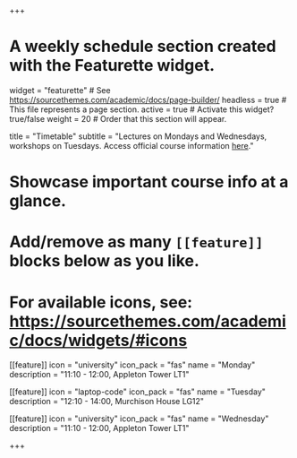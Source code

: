 +++
# A weekly schedule section created with the Featurette widget.
widget = "featurette"  # See https://sourcethemes.com/academic/docs/page-builder/
headless = true  # This file represents a page section.
active = true  # Activate this widget? true/false
weight = 20  # Order that this section will appear.

title = "Timetable"
subtitle = "Lectures on Mondays and Wednesdays, workshops on Tuesdays. Access official course information [here](http://www.drps.ed.ac.uk/19-20/dpt/cxmath08077.htm)."

# Showcase important course info at a glance.
# 
# Add/remove as many `[[feature]]` blocks below as you like.
# 
# For available icons, see: https://sourcethemes.com/academic/docs/widgets/#icons

[[feature]]
  icon = "university"
  icon_pack = "fas"
  name = "Monday"
  description = "11:10 - 12:00, Appleton Tower LT1"  
  
[[feature]]
  icon = "laptop-code"
  icon_pack = "fas"
  name = "Tuesday"
  description = "12:10 - 14:00, Murchison House LG12"
  
[[feature]]
  icon = "university"
  icon_pack = "fas"
  name = "Wednesday"
  description = "11:10 - 12:00, Appleton Tower LT1"  

+++
